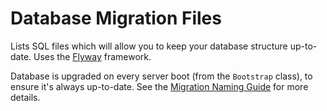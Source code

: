 # Database Migration Files

Lists SQL files which will allow you to keep your database structure up-to-date.
Uses the [Flyway](https://flywaydb.org/) framework.

Database is upgraded on every server boot (from the `Bootstrap` class), to ensure it's always up-to-date.
See the [Migration Naming Guide](https://flywaydb.org/documentation/migrations#naming) for more details.
